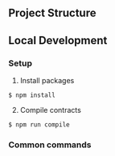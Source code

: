 ## Project Structure

## Local Development

### Setup
1. Install packages

```
$ npm install
```

2. Compile contracts

```
$ npm run compile
```

### Common commands
